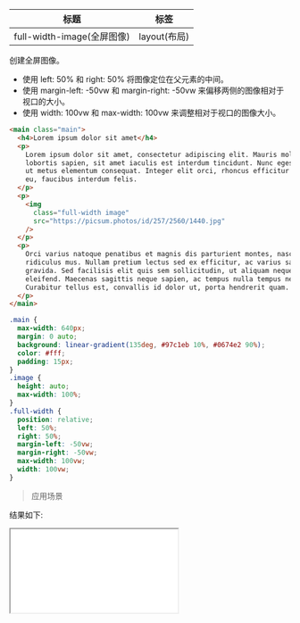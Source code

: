 | 标题                       | 标签         |
| -------------------------- | ------------ |
| full-width-image(全屏图像) | layout(布局) |

创建全屏图像。

- 使用 left: 50% 和 right: 50% 将图像定位在父元素的中间。
- 使用 margin-left: -50vw 和 margin-right: -50vw 来偏移两侧的图像相对于视口的大小。
- 使用 width: 100vw 和 max-width: 100vw 来调整相对于视口的图像大小。

```html
<main class="main">
  <h4>Lorem ipsum dolor sit amet</h4>
  <p>
    Lorem ipsum dolor sit amet, consectetur adipiscing elit. Mauris molestie
    lobortis sapien, sit amet iaculis est interdum tincidunt. Nunc egestas nibh
    ut metus elementum consequat. Integer elit orci, rhoncus efficitur lectus
    eu, faucibus interdum felis.
  </p>
  <p>
    <img
      class="full-width image"
      src="https://picsum.photos/id/257/2560/1440.jpg"
    />
  </p>
  <p>
    Orci varius natoque penatibus et magnis dis parturient montes, nascetur
    ridiculus mus. Nullam pretium lectus sed ex efficitur, ac varius sapien
    gravida. Sed facilisis elit quis sem sollicitudin, ut aliquam neque
    eleifend. Maecenas sagittis neque sapien, ac tempus nulla tempus nec.
    Curabitur tellus est, convallis id dolor ut, porta hendrerit quam.
  </p>
</main>
```

```css
.main {
  max-width: 640px;
  margin: 0 auto;
  background: linear-gradient(135deg, #97c1eb 10%, #0674e2 90%);
  color: #fff;
  padding: 15px;
}
.image {
  height: auto;
  max-width: 100%;
}
.full-width {
  position: relative;
  left: 50%;
  right: 50%;
  margin-left: -50vw;
  margin-right: -50vw;
  max-width: 100vw;
  width: 100vw;
}
```

> 应用场景

<div class="code-editor" data-url="codes/css/html/full-width-image.html" data-language="html"></div>

结果如下:

<iframe src="codes/css/html/full-width-image.html"></iframe>
